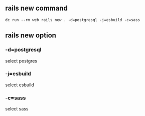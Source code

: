 ## rails new command
```
dc run --rm web rails new . -d=postgresql -j=esbuild -c=sass
```

## rails new option

### -d=postgresql
select postgres

### -j=esbuild
select esbuild

### -c=sass
select sass
